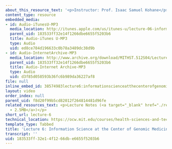 ```yaml
---
about_this_resource_text: '<p>Instructor: Prof. Isaac Samuel Kohane</p>'
content_type: resource
embedded_media:
- id: Audio-iTunesU-MP3
  media_location: http://itunes.apple.com/us/itunes-u/lecture-06-information-scienc/id341598228?i=63739255
  parent_uid: 183533ff32e14f1266dbe6655f5203b6
  title: Audio-iTunes U-MP3
  type: Audio
  uid: ed8ce784d196633c0b78a3489dc38d9b
- id: Audio-InternetArchive-MP3
  media_location: http://www.archive.org/download/MITHST.512S04/Lecture6-16k.mp3
  parent_uid: 183533ff32e14f1266dbe6655f5203b6
  title: Audio-Internet Archive-MP3
  type: Audio
  uid: d3f85d058593b36fc6b989da36227af8
file: null
inline_embed_id: 38574983lecture6:informationscienceatthecenterofgenomicmedicine68126637
layout: video
order_index: null
parent_uid: f8d20f99b5cd82012f264814481d96fe
related_resources_text: <p>Lecture Notes (<a target="_blank" href="./resolveuid/84f65b4fc6ec5ef25a08f1a2cac5d095">PDF
  - 2.5MB</a>)</p>
short_url: lecture-6
technical_location: https://ocw.mit.edu/courses/health-sciences-and-technology/hst-512-genomic-medicine-spring-2004/audio-lectures/lecture-6
template_type: Tabbed
title: 'Lecture 6: Information Science at the Center of Genomic Medicine'
transcript: ''
uid: 183533ff-32e1-4f12-66db-e6655f5203b6
---
```

